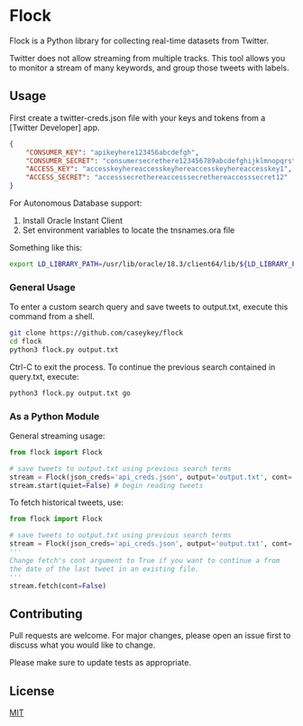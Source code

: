 # Flock

Flock is a Python library for collecting real-time datasets from Twitter.

Twitter does not allow streaming from multiple tracks. 
This tool allows you to monitor a stream of many keywords, and group those tweets with labels. 

## Usage
First create a twitter-creds.json file with your keys and tokens from a [Twitter Developer] app.
```json
{
    "CONSUMER_KEY": "apikeyhere123456abcdefgh",
    "CONSUMER_SECRET": "consumersecrethere123456789abcdefghijklmnopqrstuv",
    "ACCESS_KEY": "accesskeyhereaccesskeyhereaccesskeyhereaccesskey1",
    "ACCESS_SECRET": "accesssecrethereaccesssecrethereaccesssecret12"
}  
```

For Autonomous Database support:
1. Install Oracle Instant Client
2. Set environment variables to locate the tnsnames.ora file

Something like this:
```bash
export LD_LIBRARY_PATH=/usr/lib/oracle/18.3/client64/lib/${LD_LIBRARY_PATH:+:$LD_LIBRARY_PATH}
``` 

### General Usage 
To enter a custom search query and save tweets to output.txt,
execute this command from a shell.
```bash
git clone https://github.com/caseykey/flock
cd flock
python3 flock.py output.txt
```
Ctrl-C to exit the process.
To continue the previous search contained in query.txt, execute:
```bash
python3 flock.py output.txt go
```
### As a Python Module
General streaming usage:
```python
from flock import Flock

# save tweets to output.txt using previous search terms
stream = Flock(json_creds='api_creds.json', output='output.txt', cont='go')
stream.start(quiet=False) # begin reading tweets
```

To fetch historical tweets, use:
```python
from flock import Flock

# save tweets to output.txt using previous search terms
stream = Flock(json_creds='api_creds.json', output='output.txt', cont='go')
'''
Change fetch's cont argument to True if you want to continue a from
the date of the last tweet in an existing file.
'''
stream.fetch(cont=False)
```

## Contributing
Pull requests are welcome. For major changes, please open an issue first to discuss what you would like to change.

Please make sure to update tests as appropriate.

## License
[MIT](https://choosealicense.com/licenses/mit/)


